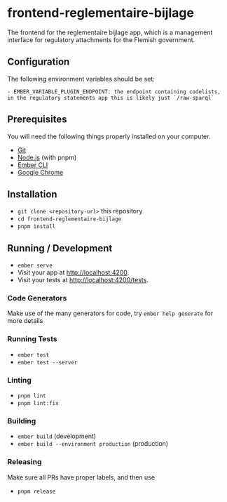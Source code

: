 # frontend-reglementaire-bijlage

The frontend for the reglementaire bijlage app, which is a management interface for regulatory attachments for the Flemish government.

## Configuration
The following environment variables should be set:
```
- EMBER_VARIABLE_PLUGIN_ENDPOINT: the endpoint containing codelists, in the regulatory statements app this is likely just `/raw-sparql`
```
## Prerequisites

You will need the following things properly installed on your computer.

* [Git](https://git-scm.com/)
* [Node.js](https://nodejs.org/) (with pnpm)
* [Ember CLI](https://cli.emberjs.com/release/)
* [Google Chrome](https://google.com/chrome/)

## Installation

* `git clone <repository-url>` this repository
* `cd frontend-reglementaire-bijlage`
* `pnpm install`

## Running / Development

* `ember serve`
* Visit your app at [http://localhost:4200](http://localhost:4200).
* Visit your tests at [http://localhost:4200/tests](http://localhost:4200/tests).

### Code Generators

Make use of the many generators for code, try `ember help generate` for more details

### Running Tests

* `ember test`
* `ember test --server`

### Linting

* `pnpm lint`
* `pnpm lint:fix`

### Building

* `ember build` (development)
* `ember build --environment production` (production)

### Releasing

Make sure all PRs have proper labels, and then use

* `pnpm release`


